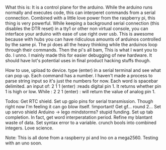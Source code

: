 What this is:  It is a control plane for the arduino.  While the arduino runs normally and executes code, this can interperet commands from a serial connection.  Combined with a little love power from the raspberry pi, this thing is very powerful.  While keeping a background serial connection (this disables the DTR reset) in a tty1 or other non virtual console, you can interface your arduino with ease of use right over usb.  This is awesome because with hubs you can have ridiculous amounts of arduinos controlled by the same pi.  The pi does all the heavy thinking while the arduinos loop through their commands. Then the pi's all bam, This is what I want you to do.  I unno. I mainly made this for easier debugging of new hardware.  It should have lot's potential uses in final product hacking stuffs though.

How to use, upload to device. type (enter) in a serial terminal and see what can pop up.  Each command has a number. I haven't made a process to parse string input so it's just the numbers for now. Each word is spacebar delimited. an input of: 2 1 1 (enter) :reads digital pin 1. It returns whether pin 1 is high or low. While : 2 2 1 (enter) : will return the value of analog pin 1.

Todos:
Get RTC shield.
Set up gpio pins for serial transmission. Though right now I'm feeling it can go blow itself.
!important! Get gf... round 2...
Set up servo shield
Arduino -> lego mindstorms? stupid funding.
Set up tab completion.
In fact, get word interperatation period.
Refine my blantant waste of data.
Set syntax error to a variable.
crunch bools into combined integers.
Love science.

Note: This is all done from a raspberry pi and Ino on a mega2560. Testing with an uno soon.
